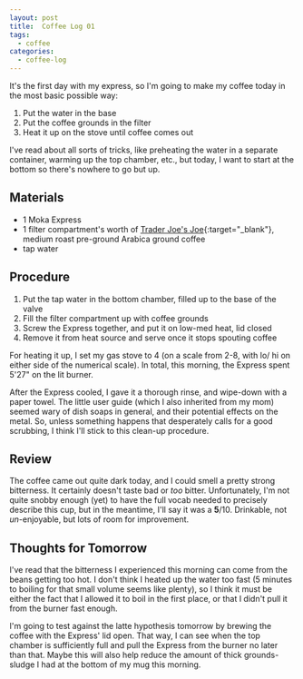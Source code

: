 ```yaml
---
layout: post
title:  Coffee Log 01
tags:
  - coffee
categories:
  - coffee-log
---
```


It's the first day with my express, so I'm going to make my coffee today in the
most basic possible way:

1. Put the water in the base
2. Put the coffee grounds in the filter
3. Heat it up on the stove until coffee comes out

<!-- MORE -->

I've read about all sorts of tricks, like preheating the water in a separate
container, warming up the top chamber, etc., but today, I want to start at the
bottom so there's nowhere to go but up.

## Materials

- 1 Moka Express
- 1 filter compartment's worth of [Trader Joe's Joe<i class="fa
  fa-external-link"></i>][joe]{:target="_blank"}, medium roast pre-ground
  Arabica ground coffee
- tap water

## Procedure

1. Put the tap water in the bottom chamber, filled up to the base of the valve
2. Fill the filter compartment up with coffee grounds
3. Screw the Express together, and put it on low-med heat, lid closed
4. Remove it from heat source and serve once it stops spouting coffee

For heating it up, I set my gas stove to 4 (on a scale from 2-8, with lo/ hi on
either side of the numerical scale). In total, this morning, the Express spent
5'27" on the lit burner.

After the Express cooled, I gave it a thorough rinse, and wipe-down with a
paper towel. The little user guide (which I also inherited from my mom) seemed
wary of dish soaps in general, and their potential effects on the metal. So,
unless something happens that desperately calls for a good scrubbing, I think
I'll stick to this clean-up procedure.

## Review

The coffee came out quite dark today, and I could smell a pretty strong
bitterness. It certainly doesn't taste bad or *too* bitter. Unfortunately, I'm
not quite snobby enough (yet) to have the full vocab needed to precisely
describe this cup, but in the meantime, I'll say it was a **5**/10. Drinkable,
not *un*-enjoyable, but lots of room for improvement.

## Thoughts for Tomorrow

I've read that the bitterness I experienced this morning can come from the
beans getting too hot. I don't think I heated up the water too fast (5 minutes
to boiling for that small volume seems like plenty), so I think it must be
either the fact that I allowed it to boil in the first place, or that I didn't
pull it from the burner fast enough.

I'm going to test against the latte hypothesis tomorrow by brewing the coffee
with the Express' lid open. That way, I can see when the top chamber is
sufficiently full and pull the Express from the burner no later than that.
Maybe this will also help reduce the amount of thick grounds-sludge I had at
the bottom of my mug this morning.

[joe]: https://www.amazon.com/dp/B01EM6Z1M4
